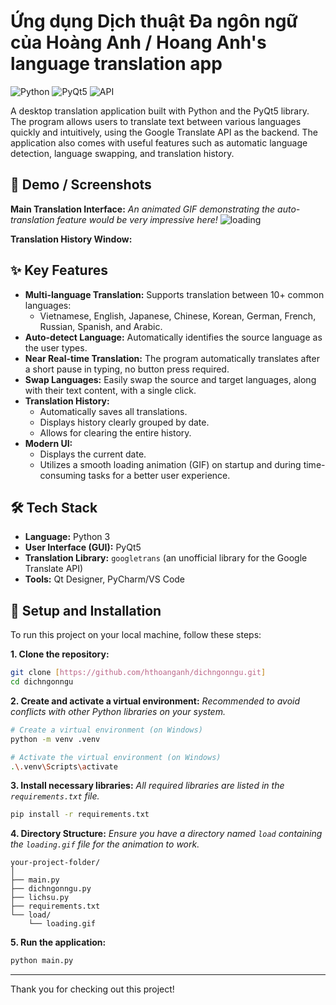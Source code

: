 # Ứng dụng Dịch thuật Đa ngôn ngữ của Hoàng Anh / Hoang Anh's language translation app
![Python](https://img.shields.io/badge/python-3.x-blue.svg) ![PyQt5](https://img.shields.io/badge/Qt-PyQt5-green.svg) ![API](https://img.shields.io/badge/API-Google_Translate-red.svg)

A desktop translation application built with Python and the PyQt5 library. The program allows users to translate text between various languages quickly and intuitively, using the Google Translate API as the backend. The application also comes with useful features such as automatic language detection, language swapping, and translation history.

## 📸 Demo / Screenshots

**Main Translation Interface:**
*An animated GIF demonstrating the auto-translation feature would be very impressive here!*
![loading](https://github.com/user-attachments/assets/0639ee44-e611-49e4-8f4e-cb54549d552c)


**Translation History Window:**
## ✨ Key Features

* **Multi-language Translation:** Supports translation between 10+ common languages:
    * Vietnamese, English, Japanese, Chinese, Korean, German, French, Russian, Spanish, and Arabic.
* **Auto-detect Language:** Automatically identifies the source language as the user types.
* **Near Real-time Translation:** The program automatically translates after a short pause in typing, no button press required.
* **Swap Languages:** Easily swap the source and target languages, along with their text content, with a single click.
* **Translation History:**
    * Automatically saves all translations.
    * Displays history clearly grouped by date.
    * Allows for clearing the entire history.
* **Modern UI:**
    * Displays the current date.
    * Utilizes a smooth loading animation (GIF) on startup and during time-consuming tasks for a better user experience.

## 🛠️ Tech Stack

* **Language:** Python 3
* **User Interface (GUI):** PyQt5
* **Translation Library:** `googletrans` (an unofficial library for the Google Translate API)
* **Tools:** Qt Designer, PyCharm/VS Code

## 🚀 Setup and Installation

To run this project on your local machine, follow these steps:

**1. Clone the repository:**
```bash
git clone [https://github.com/hthoanganh/dichngonngu.git]
cd dichngonngu
```

**2. Create and activate a virtual environment:**
*Recommended to avoid conflicts with other Python libraries on your system.*
```bash
# Create a virtual environment (on Windows)
python -m venv .venv

# Activate the virtual environment (on Windows)
.\.venv\Scripts\activate
```

**3. Install necessary libraries:**
*All required libraries are listed in the `requirements.txt` file.*
```bash
pip install -r requirements.txt
```

**4. Directory Structure:**
*Ensure you have a directory named `load` containing the `loading.gif` file for the animation to work.*
```
your-project-folder/
│
├── main.py
├── dichngonngu.py
├── lichsu.py
├── requirements.txt
└── load/
    └── loading.gif
```

**5. Run the application:**
```bash
python main.py
```

---
Thank you for checking out this project!

